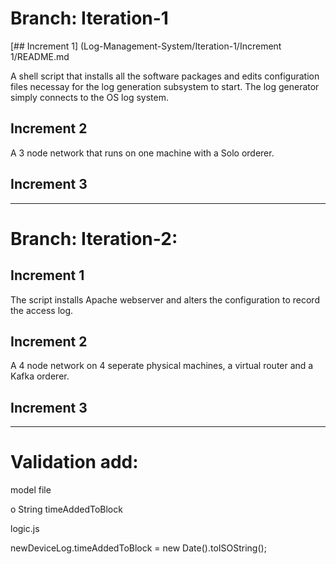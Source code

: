 # Branch: Iteration-1

[## Increment 1] (Log-Management-System/Iteration-1/Increment 1/README.md 

A shell script that installs all the software packages and edits configuration files necessay for the log generation subsystem to start. The log generator simply connects to the OS log system.

## Increment 2

A 3 node network that runs on one machine with a Solo orderer.

## Increment 3

----------------------------------------------------------

# Branch: Iteration-2:

## Increment 1

The script installs Apache webserver and alters the configuration to record the access log.

## Increment 2 

A 4 node network on 4 seperate physical machines, a virtual router and a Kafka orderer.

## Increment 3

--------------------------------------------------------------------

# Validation add:

model file 

o String timeAddedToBlock

logic.js 

newDeviceLog.timeAddedToBlock = new Date().toISOString();
